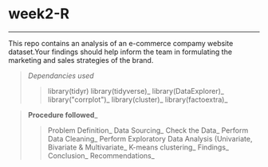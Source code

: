 # week2-R
---
This repo contains an analysis of an e-commerce compamy website dataset.Your findings should help inform the team in formulating the marketing and sales strategies of the brand. 

>*Dependancies used*
>>library(tidyr)
>>library(tidyverse)_
>>library(DataExplorer)_
>>library("corrplot")_
>>library(cluster)_
>>library(factoextra)_

>**Procedure followed**_
>>Problem Definition_
>>Data Sourcing_
>>Check the Data_
>>Perform Data Cleaning_
>>Perform Exploratory Data Analysis  (Univariate, Bivariate & Multivariate_
>>K-means clustering_
>>Findings_
>>Conclusion_
>>Recommendations_
